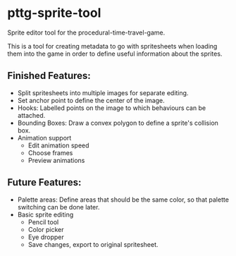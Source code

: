pttg-sprite-tool
================

Sprite editor tool for the procedural-time-travel-game.

This is a tool for creating metadata to go with spritesheets when loading them into the game in order to define useful information about the sprites.

Finished Features:
-----------------

- Split spritesheets into multiple images for separate editing.
- Set anchor point to define the center of the image.
- Hooks: Labelled points on the image to which behaviours can be attached.
- Bounding Boxes: Draw a convex polygon to define a sprite's collision box.
- Animation support
  - Edit animation speed
  - Choose frames
  - Preview animations

Future Features:
----------------
- Palette areas: Define areas that should be the same color, so that palette switching can be done later.
- Basic sprite editing
  - Pencil tool
  - Color picker
  - Eye dropper
  - Save changes, export to original spritesheet.
